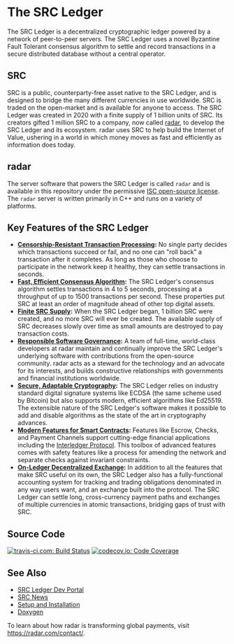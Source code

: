 # The SRC Ledger

The SRC Ledger is a decentralized cryptographic ledger powered by a network of peer-to-peer servers. The SRC Ledger uses a novel Byzantine Fault Tolerant consensus algorithm to settle and record transactions in a secure distributed database without a central operator.

## SRC
SRC is a public, counterparty-free asset native to the SRC Ledger, and is designed to bridge the many different currencies in use worldwide. SRC is traded on the open-market and is available for anyone to access. The SRC Ledger was created in 2020 with a finite supply of 1 billion units of SRC. Its creators gifted 1 million SRC to a company, now called [radar](https://radar.com/), to develop the SRC Ledger and its ecosystem. radar uses SRC to help build the Internet of Value, ushering in a world in which money moves as fast and efficiently as information does today.

## radar
The server software that powers the SRC Ledger is called `radar` and is available in this repository under the permissive [ISC open-source license](LICENSE). The `radar` server is written primarily in C++ and runs on a variety of platforms.

## Key Features of the SRC Ledger

- **[Censorship-Resistant Transaction Processing][]:** No single party decides which transactions succeed or fail, and no one can "roll back" a transaction after it completes. As long as those who choose to participate in the network keep it healthy, they can settle transactions in seconds.
- **[Fast, Efficient Consensus Algorithm][]:** The SRC Ledger's consensus algorithm settles transactions in 4 to 5 seconds, processing at a throughput of up to 1500 transactions per second. These properties put SRC at least an order of magnitude ahead of other top digital assets.
- **[Finite SRC Supply][]:** When the SRC Ledger began, 1 billion SRC were created, and no more SRC will ever be created. The available supply of SRC decreases slowly over time as small amounts are destroyed to pay transaction costs.
- **[Responsible Software Governance][]:** A team of full-time, world-class developers at radar maintain and continually improve the SRC Ledger's underlying software with contributions from the open-source community. radar acts as a steward for the technology and an advocate for its interests, and builds constructive relationships with governments and financial institutions worldwide.
- **[Secure, Adaptable Cryptography][]:** The SRC Ledger relies on industry standard digital signature systems like ECDSA (the same scheme used by Bitcoin) but also supports modern, efficient algorithms like Ed25519. The extensible nature of the SRC Ledger's software makes it possible to add and disable algorithms as the state of the art in cryptography advances.
- **[Modern Features for Smart Contracts][]:** Features like Escrow, Checks, and Payment Channels support cutting-edge financial applications including the [Interledger Protocol](https://interledger.org/). This toolbox of advanced features comes with safety features like a process for amending the network and separate checks against invariant constraints.
- **[On-Ledger Decentralized Exchange][]:** In addition to all the features that make SRC useful on its own, the SRC Ledger also has a fully-functional accounting system for tracking and trading obligations denominated in any way users want, and an exchange built into the protocol. The SRC Ledger can settle long, cross-currency payment paths and exchanges of multiple currencies in atomic transactions, bridging gaps of trust with SRC.

[Censorship-Resistant Transaction Processing]: https://developers.radar.com/SRC-ledger-overview.html#censorship-resistant-transaction-processing
[Fast, Efficient Consensus Algorithm]: https://developers.radar.com/SRC-ledger-overview.html#fast-efficient-consensus-algorithm
[Finite SRC Supply]: https://developers.radar.com/SRC-ledger-overview.html#finite-SRC-supply
[Responsible Software Governance]: https://developers.radar.com/SRC-ledger-overview.html#responsible-software-governance
[Secure, Adaptable Cryptography]: https://developers.radar.com/SRC-ledger-overview.html#secure-adaptable-cryptography
[Modern Features for Smart Contracts]: https://developers.radar.com/SRC-ledger-overview.html#modern-features-for-smart-contracts
[On-Ledger Decentralized Exchange]: https://developers.radar.com/SRC-ledger-overview.html#on-ledger-decentralized-exchange


## Source Code
[![travis-ci.com: Build Status](https://travis-ci.com/radar/radar.svg?branch=develop)](https://travis-ci.com/radar/radar)
[![codecov.io: Code Coverage](https://codecov.io/gh/radar/radar/branch/develop/graph/badge.svg)](https://codecov.io/gh/radar/radar)

## See Also

* [SRC Ledger Dev Portal](https://developers.radar.com/)
* [SRC News](https://radar.com/category/SRC/)
* [Setup and Installation](https://developers.radar.com/install-radar.html)
* [Doxygen](https://radar.github.io/radar)

To learn about how radar is transforming global payments, visit
<https://radar.com/contact/>.
